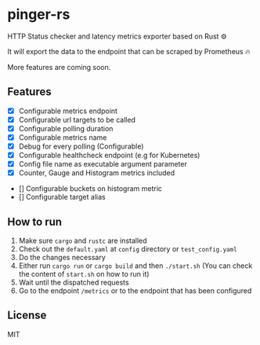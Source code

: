 # pinger-rs

HTTP Status checker and latency metrics exporter based on Rust :gear:

It will export the data to the endpoint that can be scraped by Prometheus :fire:

More features are coming soon.

## Features
- [x] Configurable metrics endpoint
- [x] Configurable url targets to be called
- [x] Configurable polling duration
- [x] Configurable metrics name
- [x] Debug for every polling (Configurable)
- [x] Configurable healthcheck endpoint (e.g for Kubernetes)
- [x] Config file name as executable argument parameter
- [x] Counter, Gauge and Histogram metrics included
- [] Configurable buckets on histogram metric
- [] Configurable target alias

## How to run
1. Make sure `cargo` and `rustc` are installed
2. Check out the `default.yaml` at `config` directory or `test_config.yaml`
3. Do the changes necessary
4. Either run `cargo run` or `cargo build` and then `./start.sh` (You can check the content of `start.sh` on how to run it)
5. Wait until the dispatched requests
6. Go to the endpoint `/metrics` or to the endpoint that has been configured

## License
MIT
